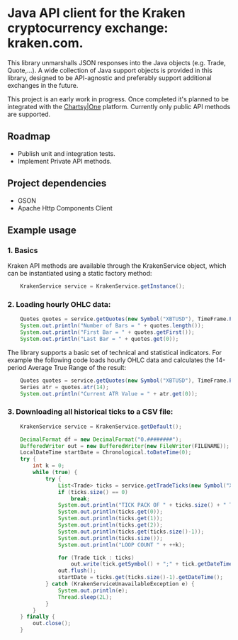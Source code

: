 # Java API client for the Kraken cryptocurrency exchange: kraken.com.

This library unmarshalls JSON responses into the Java objects (e.g. Trade, Quote,...).
A wide collection of Java support objects is provided in this library, designed to be API-agnostic and preferably support additional exchanges in the future.

This project is an early work in progress. Once completed it's planned to be integrated with the [Chartsy|One](https://www.chartsy.one) platform.
Currently only public API methods are supported.

## Roadmap
- Publish unit and integration tests.
- Implement Private API methods.

## Project dependencies

- GSON
- Apache Http Components Client

## Example usage
### 1. Basics
Kraken API methods are available through the KrakenService object, which can be instantiated using a static factory method:

```java
    KrakenService service = KrakenService.getInstance();
```

### 2. Loading hourly OHLC data:

```java
    Quotes quotes = service.getQuotes(new Symbol("XBTUSD"), TimeFrame.Period.H1);
    System.out.println("Number of Bars = " + quotes.length());
    System.out.println("First Bar = " + quotes.getFirst());
    System.out.println("Last Bar = " + quotes.get(0));
```

The library supports a basic set of technical and statistical indicators. For example the following code loads hourly OHLC data and calculates the 14-period Average True Range of the result:

```java
    Quotes quotes = service.getQuotes(new Symbol("XBTUSD"), TimeFrame.Period.H1);
    Series atr = quotes.atr(14);
    System.out.println("Current ATR Value = " + atr.get(0));
```

### 3. Downloading all historical ticks to a CSV file:

```java
    KrakenService service = KrakenService.getDefault();

    DecimalFormat df = new DecimalFormat("0.########");
    BufferedWriter out = new BufferedWriter(new FileWriter(FILENAME));
    LocalDateTime startDate = Chronological.toDateTime(0);
    try {
        int k = 0;
        while (true) {
            try {
                List<Trade> ticks = service.getTradeTicks(new Symbol("XBTUSD"), startDate);
                if (ticks.size() == 0)
                    break;
                System.out.println("TICK PACK OF " + ticks.size() + " TICKS LOADED:");
                System.out.println(ticks.get(0));
                System.out.println(ticks.get(1));
                System.out.println(ticks.get(2));
                System.out.println(ticks.get(ticks.size()-1));
                System.out.println(ticks.size());
                System.out.println("LOOP COUNT " + ++k);

                for (Trade tick : ticks)
                    out.write(tick.getSymbol() + ";" + tick.getDateTime().toString().replace('T', ';') + ";" + tick.getPrice() + ";" + df.format(tick.getVolume()).replace(',', '.') + ";" + ((tick.getDirection() == Direction.BUY_ASK)? "L" : (tick.getDirection() == Direction.SELL_BID)? "S" : "") + "\r\n");
                out.flush();
                startDate = ticks.get(ticks.size()-1).getDateTime();
            } catch (KrakenServiceUnavailableException e) {
                System.out.println(e);
                Thread.sleep(2L);
            }
        }
    } finally {
        out.close();
    }
```